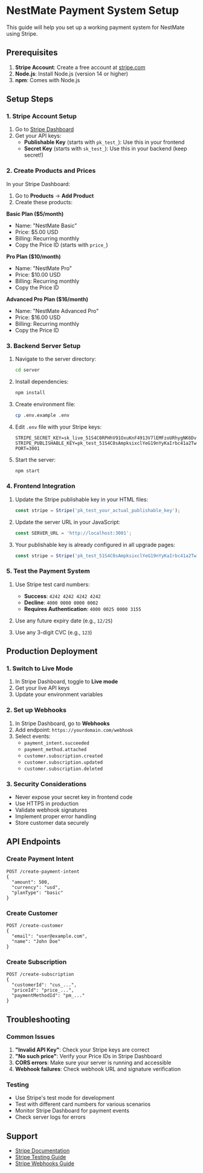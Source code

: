 # NestMate Payment System Setup

This guide will help you set up a working payment system for NestMate using Stripe.

## Prerequisites

1. **Stripe Account**: Create a free account at [stripe.com](https://stripe.com)
2. **Node.js**: Install Node.js (version 14 or higher)
3. **npm**: Comes with Node.js

## Setup Steps

### 1. Stripe Account Setup

1. Go to [Stripe Dashboard](https://dashboard.stripe.com)
2. Get your API keys:
   - **Publishable Key** (starts with `pk_test_`): Use this in your frontend
   - **Secret Key** (starts with `sk_test_`): Use this in your backend (keep secret!)

### 2. Create Products and Prices

In your Stripe Dashboard:

1. Go to **Products** → **Add Product**
2. Create these products:

**Basic Plan ($5/month)**
- Name: "NestMate Basic"
- Price: $5.00 USD
- Billing: Recurring monthly
- Copy the Price ID (starts with `price_`)

**Pro Plan ($10/month)**
- Name: "NestMate Pro"
- Price: $10.00 USD
- Billing: Recurring monthly
- Copy the Price ID

**Advanced Pro Plan ($16/month)**
- Name: "NestMate Advanced Pro"
- Price: $16.00 USD
- Billing: Recurring monthly
- Copy the Price ID

### 3. Backend Server Setup

1. Navigate to the server directory:
   ```bash
   cd server
   ```

2. Install dependencies:
   ```bash
   npm install
   ```

3. Create environment file:
   ```bash
   cp .env.example .env
   ```

4. Edit `.env` file with your Stripe keys:
   ```
   STRIPE_SECRET_KEY=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
   STRIPE_PUBLISHABLE_KEY=pk_test_51S4C0sAmpksixclYeG19nYyKaIrbc41a2Twtw8uNCPTEFO9BLQl6BRN6V9HxLNyCZZrMdPIy9wzk5xOGfd943BNM00Z3gp2GuY
   PORT=3001
   ```

5. Start the server:
   ```bash
   npm start
   ```

### 4. Frontend Integration

1. Update the Stripe publishable key in your HTML files:
   ```javascript
   const stripe = Stripe('pk_test_your_actual_publishable_key');
   ```

2. Update the server URL in your JavaScript:
   ```javascript
   const SERVER_URL = 'http://localhost:3001';
   ```

3. Your publishable key is already configured in all upgrade pages:
   ```javascript
   const stripe = Stripe('pk_test_51S4C0sAmpksixclYeG19nYyKaIrbc41a2Twtw8uNCPTEFO9BLQl6BRN6V9HxLNyCZZrMdPIy9wzk5xOGfd943BNM00Z3gp2GuY');
   ```

### 5. Test the Payment System

1. Use Stripe test card numbers:
   - **Success**: `4242 4242 4242 4242`
   - **Decline**: `4000 0000 0000 0002`
   - **Requires Authentication**: `4000 0025 0000 3155`

2. Use any future expiry date (e.g., `12/25`)
3. Use any 3-digit CVC (e.g., `123`)

## Production Deployment

### 1. Switch to Live Mode

1. In Stripe Dashboard, toggle to **Live mode**
2. Get your live API keys
3. Update your environment variables

### 2. Set up Webhooks

1. In Stripe Dashboard, go to **Webhooks**
2. Add endpoint: `https://yourdomain.com/webhook`
3. Select events:
   - `payment_intent.succeeded`
   - `payment_method.attached`
   - `customer.subscription.created`
   - `customer.subscription.updated`
   - `customer.subscription.deleted`

### 3. Security Considerations

- Never expose your secret key in frontend code
- Use HTTPS in production
- Validate webhook signatures
- Implement proper error handling
- Store customer data securely

## API Endpoints

### Create Payment Intent
```
POST /create-payment-intent
{
  "amount": 500,
  "currency": "usd",
  "planType": "basic"
}
```

### Create Customer
```
POST /create-customer
{
  "email": "user@example.com",
  "name": "John Doe"
}
```

### Create Subscription
```
POST /create-subscription
{
  "customerId": "cus_...",
  "priceId": "price_...",
  "paymentMethodId": "pm_..."
}
```

## Troubleshooting

### Common Issues

1. **"Invalid API Key"**: Check your Stripe keys are correct
2. **"No such price"**: Verify your Price IDs in Stripe Dashboard
3. **CORS errors**: Make sure your server is running and accessible
4. **Webhook failures**: Check webhook URL and signature verification

### Testing

- Use Stripe's test mode for development
- Test with different card numbers for various scenarios
- Monitor Stripe Dashboard for payment events
- Check server logs for errors

## Support

- [Stripe Documentation](https://stripe.com/docs)
- [Stripe Testing Guide](https://stripe.com/docs/testing)
- [Stripe Webhooks Guide](https://stripe.com/docs/webhooks)
